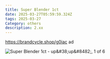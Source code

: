 ```yaml
---
title: Super Blender 1ct
date: 2025-03-27T05:59:59.324Z
tags: 2025-03-27
Category: others
description: 2.xx
---
```

https://brandcycle.shop/g0iac   ad <!--StartFragment-->

![Super Blender 1ct - up\&#38;up\&#8482;, 1 of 6](https://target.scene7.com/is/image/Target/GUEST_e1ddd918-1376-4e59-aad7-72f6148da641?wid=475&hei=475&qlt=80&fmt=webp)

<!--EndFragment-->